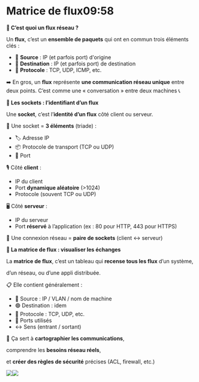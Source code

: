 # Matrice de flux09:58

**🌊 C’est quoi un flux réseau ?**

Un **flux**, c’est un **ensemble de paquets** qui ont en commun trois éléments clés :

- 📍 **Source** : IP (et parfois port) d'origine
- 🎯 **Destination** : IP (et parfois port) de destination
- 📡 **Protocole** : TCP, UDP, ICMP, etc.

➡️ En gros, un **flux** représente **une communication réseau unique** entre deux points. C’est comme une « conversation » entre deux machines 📞



**🔌 Les sockets : l’identifiant d’un flux**

Une **socket**, c’est l’**identité d’un flux** côté client ou serveur.

🧩 Une socket = **3 éléments** (triade) :

- 🏷️ Adresse IP
- 📦 Protocole de transport (TCP ou UDP)
- 🔢 Port

🎙️ Côté **client** :

- IP du client
- Port **dynamique aléatoire** (>1024)
- Protocole (souvent TCP ou UDP)

🖥️ Côté **serveur** :

- IP du serveur
- Port **réservé** à l’application (ex : 80 pour HTTP, 443 pour HTTPS)

🧠 Une connexion réseau = **paire de sockets** (client ↔ serveur)



**🧮 La matrice de flux : visualiser les échanges**

La **matrice de flux**, c’est un tableau qui **recense tous les flux** d’un système,

d’un réseau, ou d’une appli distribuée.

📋 Elle contient généralement :

- 🔵 Source : IP / VLAN / nom de machine
- 🟢 Destination : idem
- 🔐 Protocole : TCP, UDP, etc.
- 🔢 Ports utilisés
- ↔️ Sens (entrant / sortant)

📌 Ça sert à **cartographier les communications**,

comprendre les **besoins réseau réels**,

et **créer des règles de sécurité** précises (ACL, firewall, etc.)

![](../../../media/Cours-Infrastructures-réseaux-Matrice-de-flux-image2.png)![](../../../media/Cours-Infrastructures-réseaux-Matrice-de-flux-image3.png)



